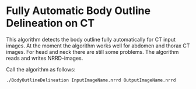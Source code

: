 # Fully Automatic Body Outline Delineation on CT

This algorithm detects the body outline fully automatically for CT input images. 
At the moment the algorithm works well for abdomen and thorax CT images. For head and neck there are still some problems.
The algorithm reads and writes NRRD-images.

Call the algorithm as follows:

    ./BodyOutlineDelineation InputImageName.nrrd OutputImageName.nrrd
